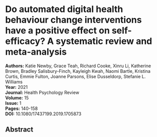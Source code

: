 # Do automated digital health behaviour change interventions have a positive effect on self-efficacy? A systematic review and meta-analysis

**Authors:** Katie Newby, Grace Teah, Richard Cooke, Xinru Li, Katherine Brown, Bradley Salisbury-Finch, Kayleigh Kwah, Naomi Bartle, Kristina Curtis, Emmie Fulton, Joanne Parsons, Elise Dusseldorp, Stefanie L. Williams  
**Year:** 2021  
**Journal:** Health Psychology Review  
**Volume:** 15  
**Issue:** 1  
**Pages:** 140-158  
**DOI:** 10.1080/17437199.2019.1705873  

## Abstract


